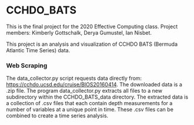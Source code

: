 # CCHDO_BATS

This is the final project for the 2020 Effective Computing class. 
Project members: Kimberly Gottschalk, Derya Gumustel, Ian Nisbet.

This project is an analysis and visualization of CCHDO BATS (Bermuda Atlantic Time Series) data. 



### Web Scraping

The data_collector.py script requests data directly from: https://cchdo.ucsd.edu/cruise/BIOS20160414. The downloaded data is a .zip file. The program data_collector.py extracts all files to a new subdirectory within the CCHDO_BATS_data directory. The extracted data is a collection of .csv files that each contain depth measurements for a number of variables at a unique point in time. These .csv files can be combined to create a time series analysis. 
